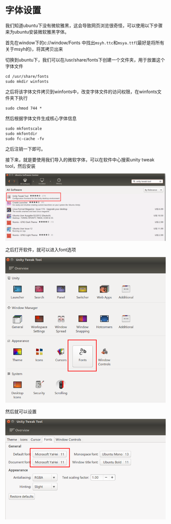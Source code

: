 # 字体设置

我们知道ubuntu下没有微软雅黑，这会导致网页浏览很奇怪，可以使用以下步骤来为ubuntu安装微软雅黑字体。

首先在window下的c://window/Fonts 中找出`msyh.ttc`和`msya.ttf`(最好是将所有关于msyh的)，将其拷贝出来

切换到ubuntu下，我们可以在/usr/share/fonts下创建一个文件夹，用于放置这个字体文件

```shell
cd /usr/share/fonts
sudo mkdir winfonts
```

之后将该字体文件拷贝到winfonts中，改变字体文件的访问权限，在winfonts文件夹下执行

```shell
sudo chmod 744 *
```

然后根据字体文件生成核心字体信息

```shell
sudo mkfontscale
sudo mkfontdir
sudo fc-cache -fv
```

之后注销一下即可。

接下来，就是要使用我们导入的微软字体，可以在软件中心搜索unity tweak tool，然后安装

![font](./images/font.png)

之后打开软件，就可以进入font选项

![font-01](./images/font-01.png)

然后就可以设置

![font-02](./images/font-02.png)

